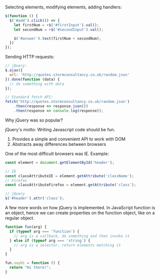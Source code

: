 Selecting elements, modifying elements, adding handlers:

```javascript
$(function () {
  $('#add').click(() => {
    let firstNum = +$('#firstInput').val();
    let secondNum = +$('#secondInput').val();

    $('#answer').text(firstNum + secondNum);
  })
});
```

Sending HTTP requests:

```javascript
// jQuery:
$.ajax({
  url: 'http://quotes.stormconsultancy.co.uk/random.json'
}).done(function (data) {
  // do something with data
});

// Standard fetch API:
fetch('http://quotes.stormconsultancy.co.uk/random.json')
    .then(response => response.json())
    .then(response => console.log(response));
```

Why jQuery was so popular?

jQuery's motto: Writing Javascript code should be fun.

1. Provides a simple and convenient API to work with DOM
2. Abstracts away differences between browsers

One of the most difficult browsers was IE. Example:

```javascript
const element = document.getElementById('header');

// IE
const classAttributeIE = element.getAttribute('className');
// Firefox
const classAttributeFirefox = element.getAttribute('class');

// jQuery
$('#header').attr('class');
```

A few more words on how jQuery is implemented. In JavaScript function is an
object, hence we can create properties on the function object, like on a regular
object.

```javascript
function fun(arg) {
  if (typeof arg === 'function') {
    // arg is a callback, do something and then invoke it
  } else if (typeof arg === 'string') {
    // arg is a selector, return elements matching it
  }
}

fun.sayHi = function () {
  return "Hi there!";
}
```

